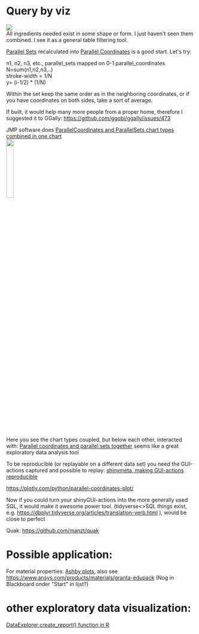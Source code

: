 # Query by viz

<img src="https://repository-images.githubusercontent.com/257705174/bf43bf80-787f-11eb-90fb-902c4aa0c841"><br>
All ingredients needed exist in some shape or form. I just haven't seen them combined.
I see it as a general table filtering tool.

[Parallel Sets](https://ggforce.data-imaginist.com/reference/geom_parallel_sets.html) recalculated into [Parallel Coordinates](https://r-charts.com/ranking/parallel-coordinates-ggplot2/) is a good start. Let's try:

n1, n2, n3, etc., parallel_sets mapped on 0-1 parallel_coordinates<br>
N=sum(n1,n2,n3,..)<br>
stroke-width = 1/N<br>
y= (i-1/2) * (1/N)<br>

Within the set keep the same order as in the neighboring coordinates, or if you have coordinates on both sides, take a sort of average.

If built, it would help many more people from a proper home, therefore I suggested it to GGally: https://github.com/ggobi/ggally/issues/473

JMP software does [ParallelCoordinates and ParallelSets chart types combined in one chart](https://mobile.twitter.com/xangregg/status/1351639103293583360)<br>
<img src="https://pbs.twimg.com/media/EsH8AeqW8AMIgtm?format=webp&name=medium" width="20%"/>

Here you see the chart types coupled, but below each other, interacted with: [Parallel coordinates and parallel sets together](https://www.youtube.com/watch?v=SphrIOU76o0) seems like a great exploratory data analysis tool

To be reproducible (or replayable on a different data set) you need the GUI-actions captured and possible to replay:
[shinymeta, making GUI-actions reproducible](https://www.r-bloggers.com/2019/07/shinymeta%e2%80%8a-%e2%80%8aa-revolution-for-reproducibility-2/)

https://plotly.com/python/parallel-coordinates-plot/

Now if you could turn your shinyGUI-actions into the more generally used SQL, it would make it awesome power tool.
(tidyverse<>SQL things exist, e.g. https://dbplyr.tidyverse.org/articles/translation-verb.html ), would be close to perfect

Quak: https://github.com/manzt/quak

# Possible application:

For material properties: [Ashby plots](https://en.m.wikipedia.org/wiki/Material_selection#Ashby_plots), also see https://www.ansys.com/products/materials/granta-edupack (Nog in Blackboard onder "Start" in lijst?)

# other exploratory data visualization:

[DataExplorer create_report() function in R](https://www.youtube.com/watch?v=A5e2ZajMFfY)

